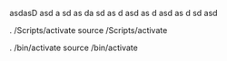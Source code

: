asdasD
asd
a
sd
as
da
sd
as
d
asd
as
d
asd
as
d
sd
asd


. <nombre de la carpeta del entorno virtual que crearon>/Scripts/activate
source <nombre de la carpeta del entorno virtual que crearon>/Scripts/activate

. <nombre de la carpeta del entorno virtual que crearon>/bin/activate
source <nombre de la carpeta del entorno virtual que crearon>/bin/activate